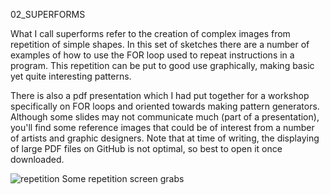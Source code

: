 02_SUPERFORMS


What I call superforms refer to the creation of complex images from repetition of simple shapes. In this set of sketches there are a number of examples of how to use the FOR loop used to repeat instructions in a program. This repetition can be put to good use graphically, making basic yet quite interesting patterns. 

There is also a pdf presentation which I had put together for a workshop specifically on FOR loops and oriented towards making pattern generators. Although some slides may not communicate much (part of a presentation), you'll find some reference images that could be of interest from a number of artists and graphic designers. Note that at time of writing, the displaying of large PDF files on GitHub is not optimal, so best to open it once downloaded.

![repetition](https://cloud.githubusercontent.com/assets/1027891/9546748/835ba066-4d95-11e5-83c1-e91fae341db1.png)
Some repetition screen grabs

